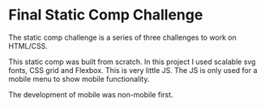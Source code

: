 # Final Static Comp Challenge

The static comp challenge is a series of three challenges to work on HTML/CSS.

This static comp was built from scratch. 
In this project I used scalable svg fonts, CSS grid and Flexbox. This is very little JS. The 
JS is only used for a mobile menu to show mobile functionality. 


The development of mobile was non-mobile first.

